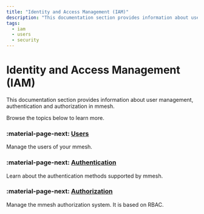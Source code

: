 ```yaml
---
title: "Identity and Access Management (IAM)"
description: "This documentation section provides information about user management, authentication and authorization in mmesh."
tags:
  - iam
  - users
  - security
---
```


# Identity and Access Management (IAM)

This documentation section provides information about user management, authentication and authorization in mmesh.

Browse the topics below to learn more.

### :material-page-next: [Users](users.md)

Manage the users of your mmesh.

### :material-page-next: [Authentication](authentication.md)

Learn about the authentication methods supported by mmesh.

### :material-page-next: [Authorization](authorization.md)

Manage the mmesh authorization system. It is based on RBAC.
